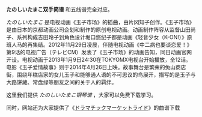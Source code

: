 

**たのしいたまこ双手简谱** 和五线谱完全对应。

_たのしいたまこ_
是电视动画《玉子市场》的插曲，由片冈知子创作。《玉子市场》是由日本的京都动画公司企划和制作的原创电视动画。动画制作阵容从监督山田尚子、系列构成吉田玲子到角色设计堀口悠纪子都是动画《轻音少女（K-ON!）》原班人马的再集结。2012年11月29日凌晨，伴随电视动画《中二病也要谈恋爱！》第9话的电视广告（テレビCM）发表了《玉子市场》的动画告知，同日动画官网开设。电视动画于2013年1月9日24:30在TOKYOMX电视台开始播放，全12话。电影《玉子爱情故事》则于2014年4月26日上映。故事舞台是繁荣的兔山商店街，围绕年糕店家的女儿玉子和能够通人语的不可思议的鸟展开，描写的是玉子与大路饼藏、常盘绿等朋友之间的关于人的羁绊。

这里我们提供 _たのしいたまこ钢琴谱_ ，大家可以免费下载学习。

同时，网站还为大家提供了《[ドラマチックマーケットライド](Music-4989-ドラマチックマーケットライド-玉子市场OP.html
"ドラマチックマーケットライド")》的曲谱下载


